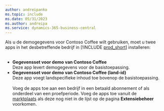 ```yaml
---
author: andreipanko
ms.topic: include
ms.date: 05/31/2023
ms.author: andreipa
ms.service: dynamics-365-business-central
---
```


Als u de demogegevens voor Contoso Coffee wilt gebruiken, moet u twee apps in het desbetreffende bedrijf in [!INCLUDE [prod_short](../includes/prod_short.md)] installeren:  <br><br>
- **Gegevensset voor demo van Contoso Coffee**  
    Deze app levert demogegevens voor de basistoepassing.  
- **Gegevensset voor demo van Contoso Coffee (land-id)**  
    Deze app voegt landspecifieke inhoud toe bovenop de basistoepassing.
<br><br>
Voeg de apps toe aan een bedrijf in een betaald abonnement of als onderdeel van een proefperiode. Voeg de apps toe vanuit de [marktplaats](../ui-extensions-install-uninstall.md#install) als deze nog niet in de lijst op de pagina **Extensiebeheer** voorkomen.

